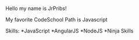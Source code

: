 Hello my name is JrPribs!

My favorite CodeSchool Path is Javascript

Skills:
*JavaScript
*AngularJS
*NodeJS
*Ninja Skills
